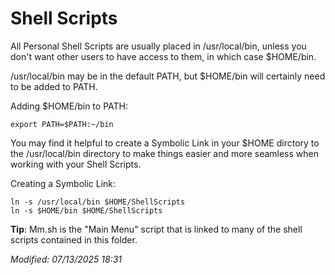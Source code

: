 # Shell Scripts

All Personal Shell Scripts are usually placed in /usr/local/bin, unless you don't want other users 
to have access to them, in which case $HOME/bin.

/usr/local/bin may be in the default PATH, but $HOME/bin will certainly need to be added to PATH.

Adding $HOME/bin to PATH:
```shell
export PATH=$PATH:~/bin
```

You may find it helpful to create a Symbolic Link in your $HOME dirctory to the /usr/local/bin directory to
make things easier and more seamless when working with your Shell Scripts.

Creating a Symbolic Link:
```shell
ln -s /usr/local/bin $HOME/ShellScripts
ln -s $HOME/bin $HOME/ShellScripts
```

**Tip**: Mm.sh is the "Main Menu" script that is linked to many of the shell scripts contained in this folder.

_Modified: 07/13/2025 18:31_ 
